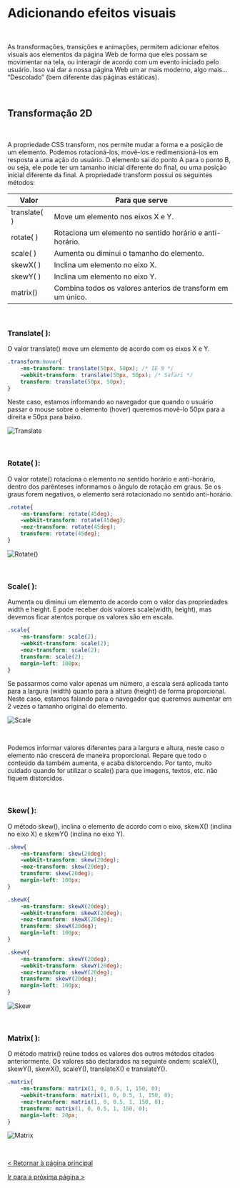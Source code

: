 # Adicionando efeitos visuais
  
  
&nbsp;
  
  
As transformações, transições e animações, permitem adicionar efeitos visuais aos elementos da página Web de forma que eles possam se movimentar na tela, ou interagir de acordo com um evento iniciado pelo usuário. Isso vai dar a nossa página Web um ar mais moderno, algo mais… “Descolado” (bem diferente das páginas estáticas). 
  
  
&nbsp;
  
  
## Transformação 2D
  
  
&nbsp;
  
  
A propriedade CSS transform, nos permite mudar a forma e a posição de um elemento. Podemos rotacioná-los, movê-los e redimensioná-los em resposta a uma ação do usuário. O elemento sai do ponto A para o ponto B, ou seja, ele pode ter um tamanho inicial diferente do final, ou uma posição inicial diferente da final.
A propriedade transform possui os seguintes métodos:
  
  
| Valor        | Para que serve                                              |
|--------------|-------------------------------------------------------------|
| translate( ) | Move um elemento nos eixos X e Y.                           |
| rotate( )    | Rotaciona um elemento no sentido horário e anti-horário.    |
| scale( )     | Aumenta ou diminui o tamanho do elemento.                   |
| skewX( )     | Inclina um elemento no eixo X.                              |
| skewY( )     | Inclina um elemento no eixo Y.                              |
| matrix()     | Combina todos os valores anterios de transform em um único. |
  
  
&nbsp;
  
  
### Translate( ):
  
O valor translate() move um elemento de acordo com os eixos X e Y.
  
  
```css
.transform:hover{
    -ms-transform: translate(50px, 50px); /* IE 9 */
    -webkit-transform: translate(50px, 50px); /* Safari */
    transform: translate(50px, 50px);
}
```
  
  
Neste caso, estamos informando ao navegador que quando o usuário passar o mouse sobre o elemento (hover) queremos movê-lo 50px para a direita e 50px para baixo. 
  
  
![Translate](imagens/translate.gif)

  
  
&nbsp;
  
  
### Rotate( ):
  
O valor rotate() rotaciona o elemento no sentido horário e anti-horário, dentro dos parênteses informamos o ângulo de rotação em graus. Se os graus forem negativos, o elemento será rotacionado no sentido anti-horário.
  
  
```css
.rotate{
    -ms-transform: rotate(45deg);
    -webkit-transform: rotate(45deg);
    -moz-transform: rotate(45deg);
    transform: rotate(45deg);
}
```
  
![Rotate()](imagens/rotate.gif)
  
  
&nbsp;
  
  
### Scale( ):
  
Aumenta ou diminui um elemento de acordo com o valor das propriedades width e height. E pode receber dois valores scale(width, height), mas devemos ficar atentos porque os valores são em escala.
  
```css
.scale{
    -ms-transform: scale(2);
    -webkit-transform: scale(2);
    -moz-transform: scale(2);
    transform: scale(2);
    margin-left: 100px;
}
```

Se passarmos como valor apenas um número, a escala será aplicada tanto para a largura (width) quanto para a altura (height) de forma proporcional.
Neste caso, estamos falando para o navegador que queremos aumentar em 2 vezes o tamanho original do elemento.
  
  
![Scale](imagens/scale.gif)
  
  
&nbsp;
  
  
Podemos informar valores diferentes para a largura e altura, neste caso o elemento não crescerá de maneira proporcional.
Repare que todo o conteúdo da também aumenta, e acaba distorcendo. Por tanto, muito cuidado quando for utilizar o scale() para que imagens, textos, etc. não fiquem distorcidos.
  
  
&nbsp;
  
  
### Skew( ):
  
O método skew(), inclina o elemento de acordo com o eixo, skewX() (inclina no eixo X) e skewY() (inclina no eixo Y). 
  
  
```css
.skew{
    -ms-transform: skew(20deg);
    -webkit-transform: skew(20deg);
    -moz-transform: skew(20deg);
    transform: skew(20deg);
    margin-left: 100px;
}

.skewX{
    -ms-transform: skewX(20deg);
    -webkit-transform: skewX(20deg);
    -moz-transform: skewX(20deg);
    transform: skewX(20deg);
    margin-left: 100px;
}

.skewY{
    -ms-transform: skewY(20deg);
    -webkit-transform: skewY(20deg);
    -moz-transform: skewY(20deg);
    transform: skewY(20deg);
    margin-left: 100px;
}
```
  
  
![Skew](imagens/skew.gif)
  
  
&nbsp;
  
  
### Matrix( ):
  
O método matrix() reúne todos os valores dos outros métodos citados anteriormente.  Os valores são declarados na seguinte ondem: scaleX(), skewY(), skewX(),  scaleY(), translateX() e translateY(). 

```css
.matrix{
    -ms-transform: matrix(1, 0, 0.5, 1, 150, 0);
    -webkit-transform: matrix(1, 0, 0.5, 1, 150, 0);
    -moz-transform: matrix(1, 0, 0.5, 1, 150, 0);
    transform: matrix(1, 0, 0.5, 1, 150, 0);
    margin-left: 20px;
}
```

![Matrix](imagens/matrix.gif)

  
  
&nbsp;
  
  
[< Retornar à página principal](../README.md)
  
  
[Ir para a próxima página >]()
